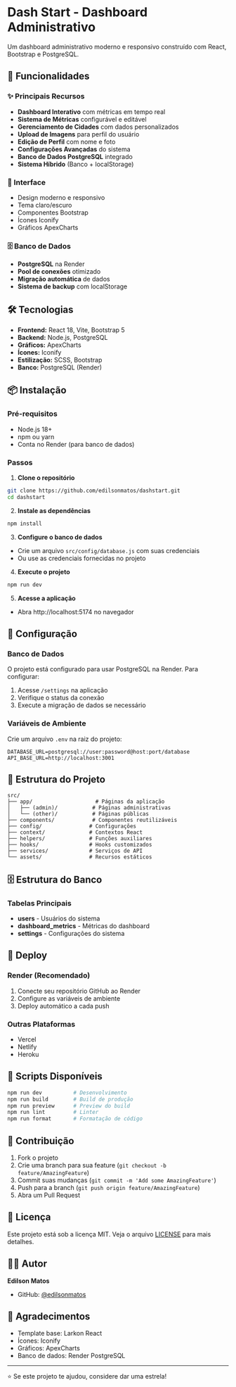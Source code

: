 # Dash Start - Dashboard Administrativo

Um dashboard administrativo moderno e responsivo construído com React, Bootstrap e PostgreSQL.

## 🚀 Funcionalidades

### ✨ Principais Recursos
- **Dashboard Interativo** com métricas em tempo real
- **Sistema de Métricas** configurável e editável
- **Gerenciamento de Cidades** com dados personalizados
- **Upload de Imagens** para perfil do usuário
- **Edição de Perfil** com nome e foto
- **Configurações Avançadas** do sistema
- **Banco de Dados PostgreSQL** integrado
- **Sistema Híbrido** (Banco + localStorage)

### 🎨 Interface
- Design moderno e responsivo
- Tema claro/escuro
- Componentes Bootstrap
- Ícones Iconify
- Gráficos ApexCharts

### 🗄️ Banco de Dados
- **PostgreSQL** na Render
- **Pool de conexões** otimizado
- **Migração automática** de dados
- **Sistema de backup** com localStorage

## 🛠️ Tecnologias

- **Frontend:** React 18, Vite, Bootstrap 5
- **Backend:** Node.js, PostgreSQL
- **Gráficos:** ApexCharts
- **Ícones:** Iconify
- **Estilização:** SCSS, Bootstrap
- **Banco:** PostgreSQL (Render)

## 📦 Instalação

### Pré-requisitos
- Node.js 18+
- npm ou yarn
- Conta no Render (para banco de dados)

### Passos

1. **Clone o repositório**
```bash
git clone https://github.com/edilsonmatos/dashstart.git
cd dashstart
```

2. **Instale as dependências**
```bash
npm install
```

3. **Configure o banco de dados**
- Crie um arquivo `src/config/database.js` com suas credenciais
- Ou use as credenciais fornecidas no projeto

4. **Execute o projeto**
```bash
npm run dev
```

5. **Acesse a aplicação**
- Abra http://localhost:5174 no navegador

## 🔧 Configuração

### Banco de Dados
O projeto está configurado para usar PostgreSQL na Render. Para configurar:

1. Acesse `/settings` na aplicação
2. Verifique o status da conexão
3. Execute a migração de dados se necessário

### Variáveis de Ambiente
Crie um arquivo `.env` na raiz do projeto:
```env
DATABASE_URL=postgresql://user:password@host:port/database
API_BASE_URL=http://localhost:3001
```

## 📁 Estrutura do Projeto

```
src/
├── app/                    # Páginas da aplicação
│   ├── (admin)/           # Páginas administrativas
│   └── (other)/           # Páginas públicas
├── components/            # Componentes reutilizáveis
├── config/               # Configurações
├── context/              # Contextos React
├── helpers/              # Funções auxiliares
├── hooks/                # Hooks customizados
├── services/             # Serviços de API
└── assets/               # Recursos estáticos
```

## 🗄️ Estrutura do Banco

### Tabelas Principais
- **users** - Usuários do sistema
- **dashboard_metrics** - Métricas do dashboard
- **settings** - Configurações do sistema

## 🚀 Deploy

### Render (Recomendado)
1. Conecte seu repositório GitHub ao Render
2. Configure as variáveis de ambiente
3. Deploy automático a cada push

### Outras Plataformas
- Vercel
- Netlify
- Heroku

## 📝 Scripts Disponíveis

```bash
npm run dev          # Desenvolvimento
npm run build        # Build de produção
npm run preview      # Preview do build
npm run lint         # Linter
npm run format       # Formatação de código
```

## 🤝 Contribuição

1. Fork o projeto
2. Crie uma branch para sua feature (`git checkout -b feature/AmazingFeature`)
3. Commit suas mudanças (`git commit -m 'Add some AmazingFeature'`)
4. Push para a branch (`git push origin feature/AmazingFeature`)
5. Abra um Pull Request

## 📄 Licença

Este projeto está sob a licença MIT. Veja o arquivo [LICENSE](LICENSE) para mais detalhes.

## 👨‍💻 Autor

**Edilson Matos**
- GitHub: [@edilsonmatos](https://github.com/edilsonmatos)

## 🙏 Agradecimentos

- Template base: Larkon React
- Ícones: Iconify
- Gráficos: ApexCharts
- Banco de dados: Render PostgreSQL

---

⭐ Se este projeto te ajudou, considere dar uma estrela!